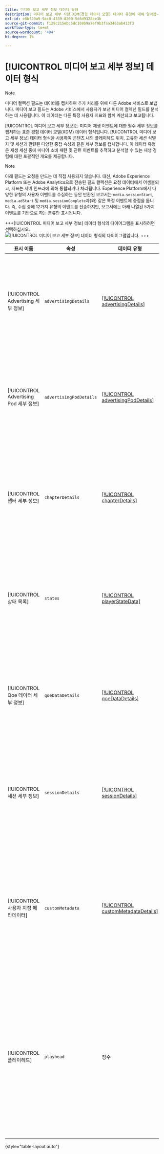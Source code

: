 ```yaml
---
title: 미디어 보고 세부 정보 데이터 유형
description: 미디어 보고 세부 사항 XDM(경험 데이터 모델) 데이터 유형에 대해 알아봅니다.
exl-id: e8bf20a9-9ac0-4339-8200-5d6d9328ce3b
source-git-commit: f129c215ebc5dc169b9a7ef9b3faa3463ab413f3
workflow-type: tm+mt
source-wordcount: '494'
ht-degree: 1%

---
```


# [!UICONTROL 미디어 보고 세부 정보] 데이터 형식

>[!NOTE]
>
>미디어 컬렉션 필드는 데이터를 캡처하여 추가 처리를 위해 다른 Adobe 서비스로 보냅니다. 미디어 보고 필드는 Adobe 서비스에서 사용자가 보낸 미디어 컬렉션 필드를 분석하는 데 사용됩니다. 이 데이터는 다른 특정 사용자 지표와 함께 계산되고 보고됩니다.

[!UICONTROL 미디어 보고 세부 정보]는 미디어 재생 이벤트에 대한 필수 세부 정보를 캡처하는 표준 경험 데이터 모델(XDM) 데이터 형식입니다. [!UICONTROL 미디어 보고 세부 정보] 데이터 형식을 사용하여 콘텐츠 내의 플레이헤드 위치, 고유한 세션 식별자 및 세션과 관련된 다양한 중첩 속성과 같은 세부 정보를 캡처합니다. 이 데이터 유형은 재생 세션 중에 미디어 소비 패턴 및 관련 이벤트를 추적하고 분석할 수 있는 재생 경험에 대한 포괄적인 개요를 제공합니다.

>[!NOTE]
>
>아래 필드는 요청을 만드는 데 직접 사용되지 않습니다. 대신, Adobe Experience Platform 또는 Adobe Analytics으로 전송된 필드 컬렉션은 요청 데이터에서 어셈블되고, 지표는 서버 인프라에 의해 통합되거나 처리됩니다. Experience Platform에서 다양한 유형의 사용자 이벤트를 수집하는 동안 반환된 보고서는 `media.sessionStart`, `media.adStart` 및 `media.sessionComplete`과(와) 같은 특정 이벤트에 중점을 둡니다. 즉, 수집 중에 12가지 유형의 이벤트를 전송하지만, 보고서에는 아래 나열된 5가지 이벤트를 기반으로 하는 분류만 표시됩니다.

+++[!UICONTROL 미디어 보고 세부 정보] 데이터 형식의 다이어그램을 표시하려면 선택하십시오.
![[!UICONTROL 미디어 보고 세부 정보] 데이터 형식의 다이어그램입니다.](../images/data-types/media-reporting-details.png)
+++

| 표시 이름 | 속성 | 데이터 유형 | 설명 |
| --------------------- | --------------- | --------- | ----------- |
| [!UICONTROL Advertising 세부 정보] | `advertisingDetails` | [[!UICONTROL advertisingDetails]](./advertising-details-reporting.md) | Advertising 세부 정보 는 경험 이벤트 동안 광고 활동과 관련된 특정 정보를 참조합니다. 여기에는 광고 메타데이터, 타깃팅 세부 사항 및 성능 지표가 포함됩니다. |
| [!UICONTROL Advertising Pod 세부 정보] | `advertisingPodDetails` | [[!UICONTROL advertisingPodDetails]](./advertising-pod-details-reporting.md) | Advertising Pod 세부 정보에는 경험 이벤트 내의 광고 Pod에 대한 정보가 포함되어 있습니다. 광고 시퀀스, 콘텐츠 및 참여 지표에 대한 통찰력을 제공합니다. |
| [!UICONTROL 챕터 세부 정보] | `chapterDetails` | [[!UICONTROL chapterDetails]](./chapter-details-reporting.md) | 챕터 세부 정보 는 챕터 또는 컨텐츠의 세그먼트화된 부분과 관련된 데이터를 캡처합니다. 챕터 마커, 타임라인 및 관련 메타데이터에 대한 정보를 제공합니다. |
| [!UICONTROL 상태 목록] | `states` | [[!UICONTROL playerStateData]](./player-state-data-reporting.md) | 상태 속성은 경험 이벤트 전체에서 다양한 상태를 캡처하는 배열입니다. 이 속성은 재생, 사용자 작업 또는 콘텐츠 변경에 대한 순차적 데이터를 제공합니다. |
| [!UICONTROL Qoe 데이터 세부 정보] | `qoeDataDetails` | [[!UICONTROL qoeDataDetails]](./qoe-data-details-reporting.md) | QoE(체감 품질) 데이터 세부 정보 는 성능 관련 지표 및 사용자 경험 데이터를 캡처합니다. 품질, 응답성 및 사용자 상호 작용에 대한 통찰력을 제공합니다. |
| [!UICONTROL 세션 세부 정보] | `sessionDetails` | [[!UICONTROL sessionDetails]](./session-details-reporting.md) | 세션 세부 정보는 경험 이벤트와 관련된 포괄적인 정보를 포함하며, 사용자 상호 작용, 기간 및 재생 세션과 관련된 컨텍스트 데이터에 대한 통찰력을 제공합니다. |
| [!UICONTROL 사용자 지정 메타데이터] | `customMetadata` | [[!UICONTROL customMetadataDetails]](./custom-metadata-details-reporting.md) | 사용자 지정 메타데이터에는 경험 이벤트와 관련된 사용자 정의 메타데이터 또는 추가 메타데이터가 포함됩니다. 이 메타데이터를 사용하면 개인화된 데이터 또는 특정 데이터를 이벤트 컨텍스트에 포함할 수 있습니다. |
| [!UICONTROL 플레이헤드] | `playhead` | 정수 | 플레이헤드는 미디어 콘텐츠 내의 현재 재생 위치를 나타냅니다. 라이브 콘텐츠의 경우, 그 날의 현재 초(0 &lt;= 플레이헤드 &lt; 86400)를 나타냅니다. 기록된 콘텐츠의 경우, 콘텐츠 지속 시간의 현재 초(0 &lt;= 플레이헤드 &lt; 콘텐츠 길이)를 반영합니다. |

{style="table-layout:auto"}
